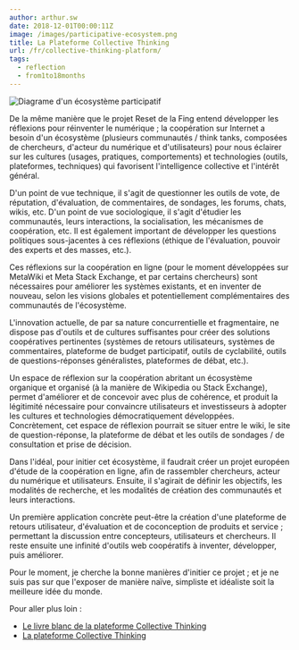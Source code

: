 ```yaml
---
author: arthur.sw
date: 2018-12-01T00:00:11Z
image: /images/participative-ecosystem.png
title: La Plateforme Collective Thinking
url: /fr/collective-thinking-platform/
tags:
  - reflection
  - from1to18months
---
```


![Diagrame d'un écosystème participatif](/images/participative-ecosystem.png)

De la même manière que le projet Reset de la Fing entend développer les réflexions pour réinventer le numérique ; la coopération sur Internet a besoin d'un écosystème (plusieurs communautés / think tanks, composées de chercheurs, d'acteur du numérique et d'utilisateurs) pour nous éclairer sur les cultures (usages, pratiques, comportements) et technologies (outils, plateformes, techniques) qui favorisent l'intelligence collective et l'intérêt général.

D'un point de vue technique, il s'agit de questionner les outils de vote, de réputation, d'évaluation, de commentaires, de sondages, les forums, chats, wikis, etc.
D'un point de vue sociologique, il s'agit d'étudier les communautés, leurs interactions, la socialisation, les mécanismes de coopération, etc.
Il est également important de développer les questions politiques sous-jacentes à ces réflexions (éthique de l'évaluation, pouvoir des experts et des masses, etc.).

Ces réflexions sur la coopération en ligne (pour le moment développées sur MetaWiki et Meta Stack Exchange, et par certains chercheurs) sont nécessaires pour améliorer les systèmes existants, et en inventer de nouveau, selon les visions globales et potentiellement complémentaires des communautés de l'écosystème.

L'innovation actuelle, de par sa nature concurrentielle et fragmentaire, ne dispose pas d'outils et de cultures suffisantes pour créer des solutions coopératives pertinentes (systèmes de retours utilisateurs, systèmes de commentaires, plateforme de budget participatif,  outils de cyclabilité, outils de questions-réponses généralistes, plateformes de débat, etc.).

Un espace de réflexion sur la coopération abritant un écosystème organique et organisé (à la manière de Wikipedia ou Stack Exchange), permet d'améliorer et de concevoir avec plus de cohérence, et produit la légitimité nécessaire pour convaincre utilisateurs et
investisseurs à adopter les cultures et technologies démocratiquement développées. Concrètement, cet espace de réflexion pourrait se situer entre le wiki, le site de question-réponse, la plateforme de débat et les outils de sondages / de consultation et prise de décision.

Dans l'idéal, pour initier cet écosystème, il faudrait créer un projet européen d'étude de la coopération en ligne, afin de rassembler chercheurs, acteur du numérique et utilisateurs.
Ensuite, il s'agirait de définir les objectifs, les modalités de recherche, et les modalités de création des communautés et leurs interactions.

Un première application concrète peut-être la création d'une plateforme de retours utilisateur, d'évaluation et de coconception de produits et service ; permettant la discussion entre concepteurs, utilisateurs et chercheurs.
Il reste ensuite une infinité d'outils web coopératifs à inventer, développer, puis améliorer.

Pour le moment, je cherche la bonne manières d'initier ce projet ; et je ne suis pas sur que l'exposer de manière naïve, simpliste et idéaliste soit la meilleure idée du monde.

Pour aller plus loin : 

 - [Le livre blanc de la plateforme Collective Thinking](https://hackmd.io/s/Sk4YpSyNV#) 
 - [La plateforme Collective Thinking](http://meta.collectivethinking.pw/)

